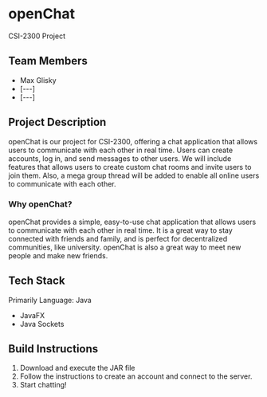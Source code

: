 # openChat
CSI-2300 Project

## Team Members
- Max Glisky
- [---]
- [---]

## Project Description
openChat is our project for CSI-2300, offering a chat application that allows users to communicate with each other in real time. Users can create accounts, log in, and send messages to other users. We will include features that allows users to create custom chat rooms and invite users to join them. Also, a mega group thread will be added to enable all online users to communicate with each other. 

### Why openChat?
openChat provides a simple, easy-to-use chat application that allows users to communicate with each other in real time. It is a great way to stay connected with friends and family, and is perfect for decentralized communities, like university. openChat is also a great way to meet new people and make new friends.

## Tech Stack
Primarily Language: Java
- JavaFX
- Java Sockets

## Build Instructions
1. Download and execute the JAR file
2. Follow the instructions to create an account and connect to the server. 
3. Start chatting!
